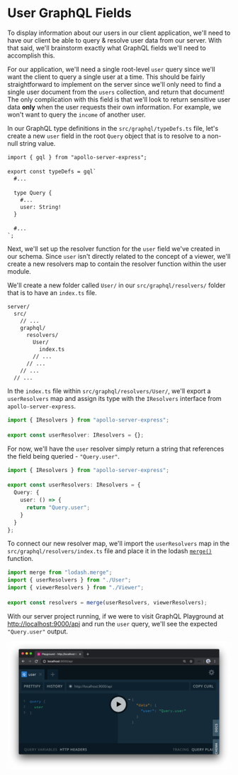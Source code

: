 # User GraphQL Fields

To display information about our users in our client application, we'll need to have our client be able to query & resolve user data from our server. With that said, we'll brainstorm exactly what GraphQL fields we'll need to accomplish this.

For our application, we'll need a single root-level `user` query since we'll want the client to query a single user at a time. This should be fairly straightforward to implement on the server since we'll only need to find a single user document from the `users` collection, and return that document! The only complication with this field is that we'll look to return sensitive user data **only** when the user requests their own information. For example, we won't want to query the `income` of another user.

In our GraphQL type definitions in the `src/graphql/typeDefs.ts` file, let's create a new `user` field in the root `Query` object that is to resolve to a non-null string value.

```tsx
import { gql } from "apollo-server-express";

export const typeDefs = gql`
  #...

  type Query {
    #...
    user: String!
  }

  #...
`;
```

Next, we'll set up the resolver function for the `user` field we've created in our schema. Since `user` isn't directly related to the concept of a viewer, we'll create a new resolvers map to contain the resolver function within the user module.

We'll create a new folder called `User/` in our `src/graphql/resolvers/` folder that is to have an `index.ts` file.

```shell
server/
  src/
    // ...
    graphql/
      resolvers/
        User/
          index.ts
        // ...
      // ...
    // ...
  // ...
```

In the `index.ts` file within `src/graphql/resolvers/User/`, we'll export a `userResolvers` map and assign its type with the `IResolvers` interface from `apollo-server-express`.

```ts
import { IResolvers } from "apollo-server-express";

export const userResolver: IResolvers = {};
```

For now, we'll have the `user` resolver simply return a string that references the field being queried - `"Query.user"`.

```ts
import { IResolvers } from "apollo-server-express";

export const userResolvers: IResolvers = {
  Query: {
    user: () => {
      return "Query.user";
    }
  }
};
```

To connect our new resolver map, we'll import the `userResolvers` map in the `src/graphql/resolvers/index.ts` file and place it in the lodash [`merge()`](https://lodash.com/docs/4.17.15#merge) function.

```ts
import merge from "lodash.merge";
import { userResolvers } from "./User";
import { viewerResolvers } from "./Viewer";

export const resolvers = merge(userResolvers, viewerResolvers);
```

With our server project running, if we were to visit GraphQL Playground at <http://localhost:9000/api> and run the `user` query, we'll see the expected `"Query.user"` output.

![](public/assets/query-user.png)
